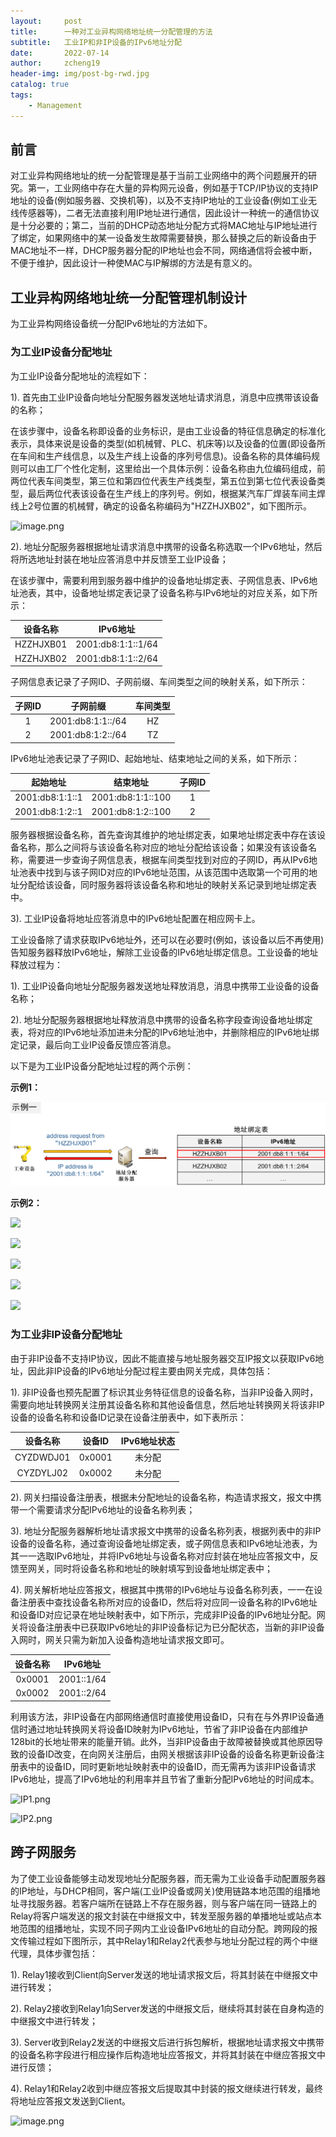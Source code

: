 ```yaml
---
layout:     post
title:      一种对工业异构网络地址统一分配管理的方法
subtitle:   工业IP和非IP设备的IPv6地址分配
date:       2022-07-14
author:     zcheng19
header-img: img/post-bg-rwd.jpg
catalog: true
tags:
    - Management
---
```


## 前言

对工业异构网络地址的统一分配管理是基于当前工业网络中的两个问题展开的研究。第一，工业网络中存在大量的异构网元设备，例如基于TCP/IP协议的支持IP地址的设备(例如服务器、交换机等)，以及不支持IP地址的工业设备(例如工业无线传感器等)，二者无法直接利用IP地址进行通信，因此设计一种统一的通信协议是十分必要的；第二，当前的DHCP动态地址分配方式将MAC地址与IP地址进行了绑定，如果网络中的某一设备发生故障需要替换，那么替换之后的新设备由于MAC地址不一样，DHCP服务器分配的IP地址也会不同，网络通信将会被中断，不便于维护，因此设计一种使MAC与IP解绑的方法是有意义的。

## 工业异构网络地址统一分配管理机制设计
为工业异构网络设备统一分配IPv6地址的方法如下。
### 为工业IP设备分配地址
为工业IP设备分配地址的流程如下：

1). 首先由工业IP设备向地址分配服务器发送地址请求消息，消息中应携带该设备的名称；

在该步骤中，设备名称即设备的业务标识，是由工业设备的特征信息确定的标准化表示，具体来说是设备的类型(如机械臂、PLC、机床等)以及设备的位置(即设备所在车间和生产线信息，以及生产线上设备的序列号信息)。设备名称的具体编码规则可以由工厂个性化定制，这里给出一个具体示例：设备名称由九位编码组成，前两位代表车间类型，第三位和第四位代表生产线类型，第五位到第七位代表设备类型，最后两位代表该设备在生产线上的序列号。例如，根据某汽车厂焊装车间主焊线上2号位置的机械臂，确定的设备名称编码为"HZZHJXB02"，如下图所示。

![image.png](https://i.postimg.cc/vBP3pXSR/image.png)

2). 地址分配服务器根据地址请求消息中携带的设备名称选取一个IPv6地址，然后将所选地址封装在地址应答消息中并反馈至工业IP设备；

在该步骤中，需要利用到服务器中维护的设备地址绑定表、子网信息表、IPv6地址池表，其中，设备地址绑定表记录了设备名称与IPv6地址的对应关系，如下所示：

|设备名称|IPv6地址|
|:---:|:---:|
|HZZHJXB01|2001:db8:1:1::1/64|
|HZZHJXB02|2001:db8:1:1::2/64|

子网信息表记录了子网ID、子网前缀、车间类型之间的映射关系，如下所示：

|子网ID|子网前缀|车间类型|
|:---:|:---:|:---:|
|1|2001:db8:1:1::/64|HZ|
|2|2001:db8:1:2::/64|TZ|

IPv6地址池表记录了子网ID、起始地址、结束地址之间的关系，如下所示：

|起始地址|结束地址|子网ID|
|:---:|:---:|:---:|
|2001:db8:1:1::1|2001:db8:1:1::100|1|
|2001:db8:1:2::1|2001:db8:1:2::100|2|

服务器根据设备名称，首先查询其维护的地址绑定表，如果地址绑定表中存在该设备名称，那么之间将与该设备名称对应的地址分配给该设备；如果没有该设备名称，需要进一步查询子网信息表，根据车间类型找到对应的子网ID，再从IPv6地址池表中找到与该子网ID对应的IPv6地址范围，从该范围中选取第一个可用的地址分配给该设备，同时服务器将该设备名称和地址的映射关系记录到地址绑定表中。

3). 工业IP设备将地址应答消息中的IPv6地址配置在相应网卡上。

工业设备除了请求获取IPv6地址外，还可以在必要时(例如，该设备以后不再使用)告知服务器释放IPv6地址，解除工业设备的IPv6地址绑定信息。工业设备的地址释放过程为：

1). 工业IP设备向地址分配服务器发送地址释放消息，消息中携带工业设备的设备名称；

2). 地址分配服务器根据地址释放消息中携带的设备名称字段查询设备地址绑定表，将对应的IPv6地址添加进未分配的IPv6地址池中，并删除相应的IPv6地址绑定记录，最后向工业IP设备反馈应答消息。

以下是为工业IP设备分配地址过程的两个示例：

**示例1：**

![](/blog_img/工业IP1.png)

**示例2：**

![](https://i.postimg.cc/TYnjWmzv/IP2.png)

![](https://i.postimg.cc/V6T9XFsm/IP3.png)

![](https://i.postimg.cc/sfk9XK0J/IP4.png)

![](https://i.postimg.cc/5yCBgFjv/IP5.png)

![](https://i.postimg.cc/jqw4tBv5/IP6.png)

### 为工业非IP设备分配地址

由于非IP设备不支持IP协议，因此不能直接与地址服务器交互IP报文以获取IPv6地址，因此非IP设备的IPv6地址分配过程主要由网关完成，具体包括：

1). 非IP设备也预先配置了标识其业务特征信息的设备名称，当非IP设备入网时，需要向地址转换网关注册其设备名称和其他设备信息，然后地址转换网关将该非IP设备的设备名称和设备ID记录在设备注册表中，如下表所示：

|设备名称|设备ID|IPv6地址状态|
|:---:|:---:|:---:|
|CYZDWDJ01|0x0001|未分配|
|CYZDYLJ02|0x0002|未分配|

2). 网关扫描设备注册表，根据未分配地址的设备名称，构造请求报文，报文中携带一个需要请求分配IPv6地址的设备名称列表；

3). 地址分配服务器解析地址请求报文中携带的设备名称列表，根据列表中的非IP设备的设备名称，通过查询设备地址绑定表，或子网信息表和IPv6地址池表，为其一一选取IPv6地址，并将IPv6地址与设备名称对应封装在地址应答报文中，反馈至网关，同时将设备名称和地址的映射填写到设备地址绑定表中；

4). 网关解析地址应答报文，根据其中携带的IPv6地址与设备名称列表，一一在设备注册表中查找设备名称所对应的设备ID，然后将对应同一设备名称的IPv6地址和设备ID对应记录在地址映射表中，如下所示，完成非IP设备的IPv6地址分配。网关将设备注册表中已获取IPv6地址的非IP设备标记为已分配状态，当新的非IP设备入网时，网关只需为新加入设备构造地址请求报文即可。

|设备名称|IPv6地址|
|:---:|:---:|
|0x0001|2001::1/64|
|0x0002|2001::2/64|

利用该方法，非IP设备在内部网络通信时直接使用设备ID，只有在与外界IP设备通信时通过地址转换网关将设备ID映射为IPv6地址，节省了非IP设备在内部维护128bit的长地址带来的能量开销。此外，当非IP设备由于故障被替换或其他原因导致的设备ID改变，在向网关注册后，由网关根据该非IP设备的设备名称更新设备注册表中的设备ID，同时更新地址映射表中的设备ID，而无需再为该非IP设备请求IPv6地址，提高了IPv6地址的利用率并且节省了重新分配IPv6地址的时间成本。

![IP1.png](https://i.postimg.cc/Fs15rr8S/IP1.png)

![IP2.png](https://i.postimg.cc/Bb6ynpY3/IP2.png)

## 跨子网服务

为了使工业设备能够主动发现地址分配服务器，而无需为工业设备手动配置服务器的IP地址，与DHCP相同，客户端(工业IP设备或网关)使用链路本地范围的组播地址寻找服务器。若客户端所在链路上不存在服务器，则与客户端在同一链路上的Relay将客户端发送的报文封装在中继报文中，转发至服务器的单播地址或站点本地范围的组播地址，实现不同子网内工业设备IPv6地址的自动分配。跨网段的报文传输过程如下图所示，其中Relay1和Relay2代表参与地址分配过程的两个中继代理，具体步骤包括：

1). Relay1接收到Client向Server发送的地址请求报文后，将其封装在中继报文中进行转发；

2). Relay2接收到Relay1向Server发送的中继报文后，继续将其封装在自身构造的中继报文中进行转发；

3). Server收到Relay2发送的中继报文后进行拆包解析，根据地址请求报文中携带的设备名称字段进行相应操作后构造地址应答报文，并将其封装在中继应答报文中进行反馈；

4). Relay1和Relay2收到中继应答报文后提取其中封装的报文继续进行转发，最终将地址应答报文发送到Client。

![image.png](https://i.postimg.cc/T1XGyVX4/image.png)
